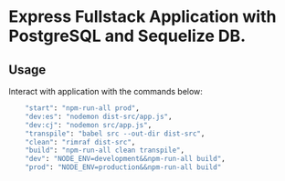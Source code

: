 # Express Fullstack Application with PostgreSQL and Sequelize DB.

## Usage
Interact with application with the commands below:
```bash
    "start": "npm-run-all prod",
    "dev:es": "nodemon dist-src/app.js",
    "dev:cj": "nodemon src/app.js",
    "transpile": "babel src --out-dir dist-src",
    "clean": "rimraf dist-src",
    "build": "npm-run-all clean transpile",
    "dev": "NODE_ENV=development&&npm-run-all build",
    "prod": "NODE_ENV=production&&npm-run-all build"
```
